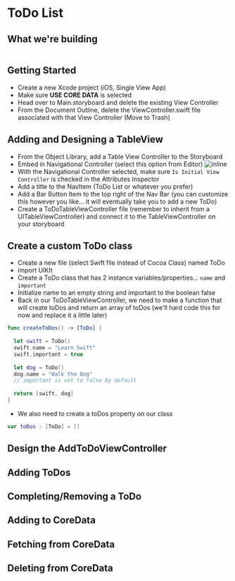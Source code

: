 # ToDo List

## What we're building

![]()

## Getting Started

* Create a new Xcode project (iOS, Single View App)
* Make sure **USE CORE DATA** is selected
* Head over to Main.storyboard and delete the existing View Controller 
* From the Document Outline, delete the ViewController.swift file associated with that View Controller (Move to Trash)

## Adding and Designing a TableView

* From the Object Library, add a Table View Controller to the Storyboard
* Embed in Navigational Controller (select this option from Editor)
![inline](../embedInNav.png)
* With the Navigational Controller selected, make sure `Is Initial View Controller` is checked in the Attributes Inspector
* Add a title to the NavItem (ToDo List or whatever you prefer)
* Add a Bar Button Item to the top right of the Nav Bar (you can customize this however you like... it will eventually take you to add a new ToDo)
* Create a ToDoTableViewController file (remember to inherit from a UITableViewController) and connect it to the TableViewController on your storyboard

## Create a custom ToDo class

* Create a new file (select Swift file instead of Cocoa Class) named ToDo
* import UIKIt
* Create a ToDo class that has 2 instance variables/properties... `name` and `important`
* Initialize name to an empty string and important to the boolean false
* Back in our ToDoTableViewController, we need to make a function that will create toDos and return an array of toDos (we'll hard code this for now and replace it a little later)
```swift
func createToDos() -> [ToDo] {
        
  let swift = ToDo()
  swift.name = "Learn Swift"
  swift.important = true
  
  let dog = ToDo()
  dog.name = "Walk the Dog"
  // important is set to false by default
  
  return [swift, dog]
}
```
* We also need to create a toDos property on our class
```swift
var toDos : [ToDo] = []
```

## Design the AddToDoViewController

## Adding ToDos

## Completing/Removing a ToDo

## Adding to CoreData

## Fetching from CoreData

## Deleting from CoreData

